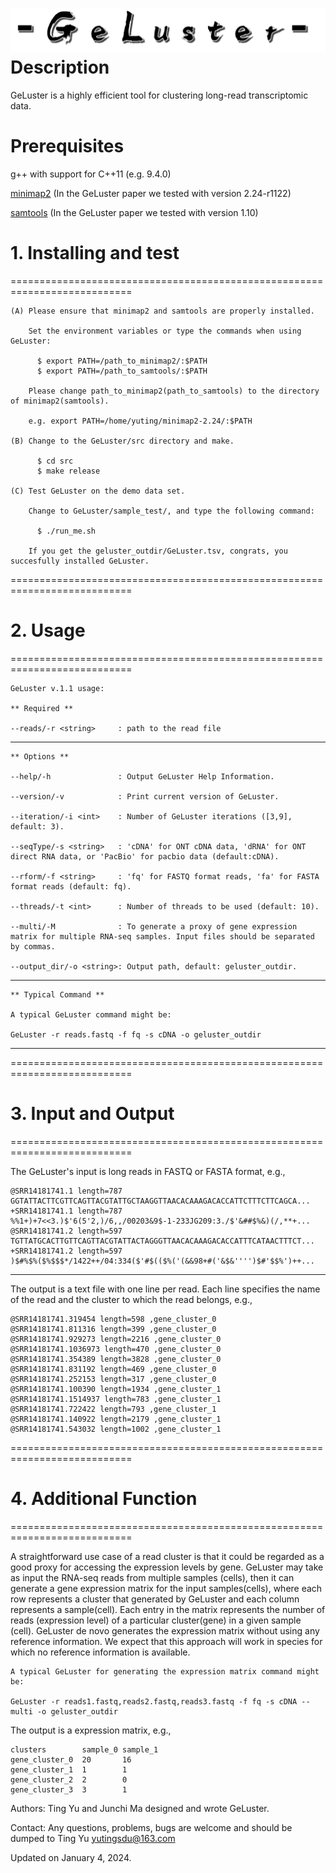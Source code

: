 ![logo](geluster.png)
Description
================

GeLuster is a highly efficient tool for clustering long-read transcriptomic data.


Prerequisites
================

  g++ with support for C++11 (e.g. 9.4.0)
 
  [minimap2][minimap] (In the GeLuster paper we tested with version 2.24-r1122)
  
  [samtools][samtools] (In the GeLuster paper we tested with version 1.10)

# 1. Installing and test
===========================================================================
    
    (A) Please ensure that minimap2 and samtools are properly installed. 
        
        Set the environment variables or type the commands when using GeLuster:

          $ export PATH=/path_to_minimap2/:$PATH
          $ export PATH=/path_to_samtools/:$PATH

        Please change path_to_minimap2(path_to_samtools) to the directory of minimap2(samtools).
     
        e.g. export PATH=/home/yuting/minimap2-2.24/:$PATH
        
    (B) Change to the GeLuster/src directory and make.
    
          $ cd src
          $ make release
          
    (C) Test GeLuster on the demo data set.
        
        Change to GeLuster/sample_test/, and type the following command:
        
          $ ./run_me.sh
          
        If you get the geluster_outdir/GeLuster.tsv, congrats, you succesfully installed GeLuster.
      
        
===========================================================================

# 2. Usage 
===========================================================================
    
    GeLuster v.1.1 usage:

    ** Required **
    
    --reads/-r <string>		: path to the read file
---------------------------------------------------------------------------

    ** Options **
    
    --help/-h               : Output GeLuster Help Information.

    --version/-v            : Print current version of GeLuster.

    --iteration/-i <int>    : Number of GeLuster iterations ([3,9], default: 3).

    --seqType/-s <string>   : 'cDNA' for ONT cDNA data, 'dRNA' for ONT direct RNA data, or 'PacBio' for pacbio data (default:cDNA).

    --rform/-f <string>     : 'fq' for FASTQ format reads, 'fa' for FASTA format reads (default: fq).
   
    --threads/-t <int>      : Number of threads to be used (default: 10).

    --multi/-M              : To generate a proxy of gene expression matrix for multiple RNA-seq samples. Input files should be separated by commas.

    --output_dir/-o <string>: Output path, default: geluster_outdir.

---------------------------------------------------------------------------

    ** Typical Command **
    
    A typical GeLuster command might be:

    GeLuster -r reads.fastq -f fq -s cDNA -o geluster_outdir

---------------------------------------------------------------------------

===========================================================================

# 3. Input and Output 
===========================================================================
  
  The GeLuster's input is long reads in FASTQ or FASTA format, e.g.,
    
    @SRR14181741.1 length=787
    GGTATTACTTCGTTCAGTTACGTATTGCTAAGGTTAACACAAAGACACCATTCTTTCTTCAGCA...
    +SRR14181741.1 length=787
    %%1+)+7<<3.)$'6(5'2,)/6,,/00203&9$-1-233JG209:3./$'&##$%&)(/,**+...
    @SRR14181741.2 length=597
    TGTTATGCACTTGTTCAGTTACGTATTACTAGGGTTAACACAAAGACACCATTTCATAACTTTCT...
    +SRR14181741.2 length=597
    )$#%$%($%$$$*/1422++/04:334($'#$(($%('(&&98+#('&$&'''')$#'$$%')++...

---------------------------------------------------------------------------  
  
  The output is a text file with one line per read.
  Each line specifies the name of the read and the cluster to which the read belongs, e.g.,
    
    @SRR14181741.319454 length=598 ,gene_cluster_0
    @SRR14181741.811316 length=399 ,gene_cluster_0
    @SRR14181741.929273 length=2216 ,gene_cluster_0
    @SRR14181741.1036973 length=470 ,gene_cluster_0
    @SRR14181741.354389 length=3828 ,gene_cluster_0
    @SRR14181741.831192 length=469 ,gene_cluster_0
    @SRR14181741.252153 length=317 ,gene_cluster_0
    @SRR14181741.100390 length=1934 ,gene_cluster_1
    @SRR14181741.1514937 length=783 ,gene_cluster_1
    @SRR14181741.722422 length=793 ,gene_cluster_1
    @SRR14181741.140922 length=2179 ,gene_cluster_1
    @SRR14181741.543032 length=1002 ,gene_cluster_1
    
    
===========================================================================
 
# 4. Additional Function 
===========================================================================  
    
  A straightforward use case of a read cluster is that it could be regarded as a good proxy for accessing the expression levels by gene. 
  GeLuster  may take as input the RNA-seq reads from multiple samples (cells), then it can generate a gene expression matrix for the input samples(cells), where each row represents a cluster that generated by GeLuster and each column represents a sample(cell). Each entry in the matrix represents the number of reads (expression level) of a particular cluster(gene) in a given sample (cell). 
  GeLuster de novo generates the expression matrix without using any reference information. We expect that this approach will work in species for which no reference information is available. 

    A typical GeLuster for generating the expression matrix command might be:
    
    GeLuster -r reads1.fastq,reads2.fastq,reads3.fastq -f fq -s cDNA --multi -o geluster_outdir
    
  The output is a expression matrix, e.g.,
    
    clusters        sample_0 sample_1
    gene_cluster_0  20       16
    gene_cluster_1  1        1
    gene_cluster_2  2        0
    gene_cluster_3  3        1

      
    
Authors: Ting Yu and Junchi Ma designed and wrote GeLuster.
 
Contact: Any questions, problems, bugs are welcome and should be dumped to Ting Yu <yutingsdu@163.com>
 
Updated on January 4, 2024.

 [minimap]: https://github.com/lh3/minimap2/releases
 [samtools]: https://github.com/samtools/samtools/releases
 
